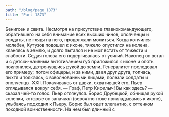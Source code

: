 ```yaml
---
path: "/blog/page_1873"
title: "Part 1873"
---
```


Бенигсен и свита. Несмотря на присутствие главнокомандующего, обратившего на себя внимание всех высших чинов, ополченцы и солдаты, не глядя на него, продолжали молиться.
Когда кончился молебен, Кутузов подошел к иконе, тяжело опустился на колена, кланяясь в землю, и долго пытался и не мог встать от тяжести и слабости. Седая голова его подергивалась от усилий. Наконец он встал и с детски-наивным вытягиванием губ приложился к иконе и опять поклонился, дотронувшись рукой до земли. Генералитет последовал его примеру; потом офицеры, и за ними, давя друг друга, топчась, пыхтя и толкаясь, с взволнованными лицами, полезли солдаты и ополченцы.
XXII.
Покачиваясь от давки, охватившей его, Пьер оглядывался вокруг себя.
— Граф, Петр Кирилыч! Вы как здесь? — сказал чей-то голос. Пьер оглянулся.
Борис Друбецкой, обчищая рукой коленки, которые он запачкал (вероятно тоже прикладываясь к иконе), улыбаясь подходил к Пьеру. Борис был одет элегантно, с оттенком походной воинственности. На нем был длинный с
